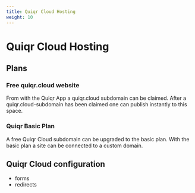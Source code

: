 ```yaml
---
title: Quiqr Cloud Hosting
weight: 10
---
```


# Quiqr Cloud Hosting

## Plans

### Free quiqr.cloud website

From with the Quiqr App a quiqr.cloud subdomain can be claimed. After a
quiqr.cloud-subdomain has been claimed one can publish instantly to this
space.

### Quiqr Basic Plan

A free Quiqr Cloud subdomain can be upgraded to the basic plan. With the basic
plan a site can be connected to a custom domain.

## Quiqr Cloud configuration

- forms
- redirects
